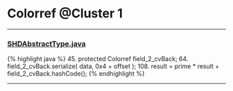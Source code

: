 # Colorref @Cluster 1

***

### [SHDAbstractType.java](https://searchcode.com/codesearch/view/97384258/)
{% highlight java %}
45. protected Colorref field_2_cvBack;
64.     field_2_cvBack.serialize( data, 0x4 + offset );
108.     result = prime * result + field_2_cvBack.hashCode();
{% endhighlight %}

***

